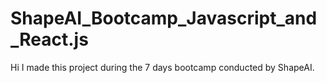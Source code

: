 # ShapeAI_Bootcamp_Javascript_and_React.js
Hi I made this project during the 7 days bootcamp conducted by ShapeAI.
